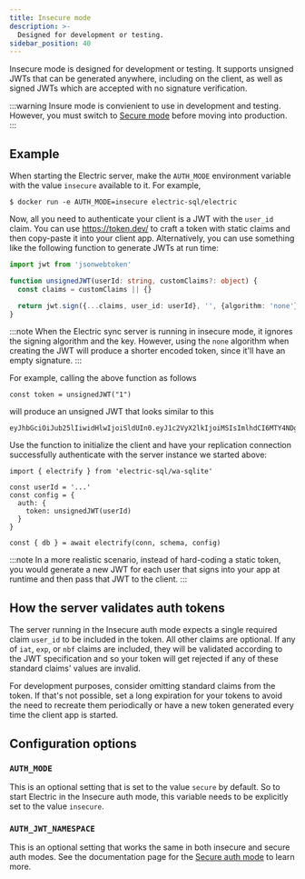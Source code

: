 ```yaml
---
title: Insecure mode
description: >-
  Designed for development or testing.
sidebar_position: 40
---
```


Insecure mode is designed for development or testing. It supports unsigned JWTs that can be generated anywhere, including on the client, as well as signed JWTs which are accepted with no signature verification.

:::warning
Insure mode is convienient to use in development and testing.  However, you must switch to [Secure mode](./secure.md) before moving into production.
:::

## Example

When starting the Electric server, make the `AUTH_MODE` environment variable with the value `insecure` available to it. For example,

```shell
$ docker run -e AUTH_MODE=insecure electric-sql/electric
```

Now, all you need to authenticate your client is a JWT with the `user_id` claim. You can use https://token.dev/ to craft a token with static claims and then copy-paste it into your client app. Alternatively, you can use something like the following function to generate JWTs at run time:

```typescript
import jwt from 'jsonwebtoken'

function unsignedJWT(userId: string, customClaims?: object) {
  const claims = customClaims || {}

  return jwt.sign({...claims, user_id: userId}, '', {algorithm: 'none'})
}
```

:::note
When the Electric sync server is running in insecure mode, it ignores the signing algorithm and the key. However, using the `none` algorithm when creating the JWT will produce a shorter encoded token, since it'll have an empty signature.
:::

For example, calling the above function as follows

```tsx
const token = unsignedJWT("1")
```

will produce an unsigned JWT that looks similar to this

```
eyJhbGciOiJub25lIiwidHlwIjoiSldUIn0.eyJ1c2VyX2lkIjoiMSIsImlhdCI6MTY4NDg3ODEwM30.
```

Use the function to initialize the client and have your replication connection successfully authenticate with the server instance we started above:

```tsx
import { electrify } from 'electric-sql/wa-sqlite'

const userId = '...'
const config = {
  auth: {
    token: unsignedJWT(userId)
  }
}

const { db } = await electrify(conn, schema, config)
```

:::note
In a more realistic scenario, instead of hard-coding a static token, you would generate a new JWT for each user that signs into your app at runtime and then pass that JWT to the client.
:::

## How the server validates auth tokens

The server running in the Insecure auth mode expects a single required claim `user_id` to be included in the token. All other claims are optional. If any of `iat`, `exp`, or `nbf` claims are included, they will be validated according to the JWT specification and so your token will get rejected if any of these standard claims' values are invalid.

For development purposes, consider omitting standard claims from the token. If that's not possible, set a long expiration for your tokens to avoid the need to recreate them periodically or have a new token generated every time the client app is started.

## Configuration options

### `AUTH_MODE`

This is an optional setting that is set to the value `secure` by default. So to start Electric in the Insecure auth mode, this variable needs to be explicitly set to the value `insecure`.

### `AUTH_JWT_NAMESPACE`

This is an optional setting that works the same in both insecure and secure auth modes. See the documentation page for the [Secure auth mode](./secure.md#auth_jwt_namespace) to learn more.
